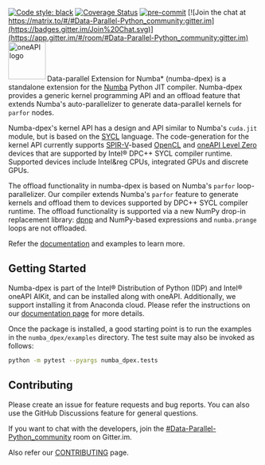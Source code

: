 [![Code style: black](https://img.shields.io/badge/code%20style-black-000000.svg)](https://github.com/psf/black)
[![Coverage Status](https://coveralls.io/repos/github/IntelPython/numba-dpex/badge.svg?branch=main)](https://coveralls.io/github/IntelPython/numba-dpex?branch=main)
[![pre-commit](https://img.shields.io/badge/pre--commit-enabled-brightgreen?logo=pre-commit&logoColor=white)](https://github.com/pre-commit/pre-commit)
[![Join the chat at https://matrix.to/#/#Data-Parallel-Python_community:gitter.im](https://badges.gitter.im/Join%20Chat.svg)](https://app.gitter.im/#/room/#Data-Parallel-Python_community:gitter.im)
<img align="left" src="https://spec.oneapi.io/oneapi-logo-white-scaled.jpg" alt="oneAPI logo" width="75"/>
<br/>
<br/>
<br/>
<br/>



Data-parallel Extension for Numba* (numba-dpex) is a standalone extension for
the [Numba](http://numba.pydata.org) Python JIT compiler. Numba-dpex provides
a generic kernel programming API and an offload feature that extends Numba's
auto-parallelizer to generate data-parallel kernels for `parfor` nodes.

Numba-dpex's kernel API has a design and API similar to Numba's `cuda.jit`
module, but is based on the [SYCL](https://sycl.tech/) language. The
code-generation for the kernel API currently supports
[SPIR-V](https://www.khronos.org/spir/)-based
[OpenCL](https://www.khronos.org/opencl/) and
[oneAPI Level Zero](https://spec.oneapi.io/level-zero/latest/index.html)
devices that are supported by Intel&reg; DPC++ SYCL compiler runtime. Supported
devices include Intel&reg CPUs, integrated GPUs and discrete GPUs.

The offload functionality in numba-dpex is based on Numba's `parfor`
loop-parallelizer. Our compiler extends Numba's `parfor` feature to generate
kernels and offload them to devices supported by DPC++ SYCL compiler runtime.
The offload functionality is supported via a new NumPy drop-in replacement
library: [dpnp](https://github.com/IntelPython/dpnp) and NumPy-based expressions
and `numba.prange` loops are not offloaded.

Refer the [documentation](https://intelpython.github.io/numba-dpex) and examples
to learn more.

## Getting Started

Numba-dpex is part of the Intel&reg; Distribution of Python (IDP) and Intel&reg;
oneAPI AIKit, and can be installed along with oneAPI. Additionally, we support
installing it from Anaconda cloud. Please refer the instructions
on our [documentation page](https://intelpython.github.io/numba-dpex/latest/user_guides/getting_started.html)
for more details.

Once the package is installed, a good starting point is to run the examples in
the `numba_dpex/examples` directory. The test suite may also be invoked as
follows:

```bash
python -m pytest --pyargs numba_dpex.tests
```

## Contributing

Please create an issue for feature requests and bug reports. You can also use
the GitHub Discussions feature for general questions.

If you want to chat with the developers, join the
[#Data-Parallel-Python_community](https://app.gitter.im/#/room/#Data-Parallel-Python_community:gitter.im) room on Gitter.im.

Also refer our [CONTRIBUTING](https://github.com/IntelPython/numba-dpex/blob/main/CONTRIBUTING.md) page.

